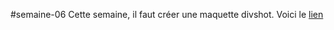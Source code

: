 #semaine-06
Cette semaine, il faut créer une maquette divshot.
Voici le [lien](https://htmlpreview.github.io/?https://github.com/mariemcp/semaine-06/master/divshot/maquette.html)